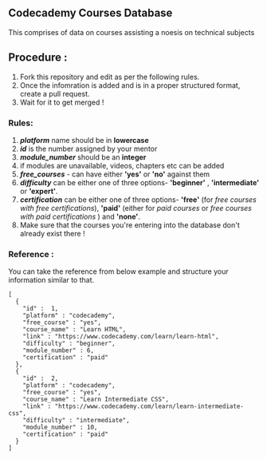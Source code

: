 ## Codecademy Courses Database
This comprises of data on courses assisting a noesis on technical subjects

## Procedure :
1. Fork this repository and edit as per the following rules.
2. Once the infomration is added and is in a proper structured format, create a pull request.
3. Wait for it to get merged !

### Rules:
1. ***platform*** name should be in **lowercase**
2. ***id*** is the number assigned by your mentor
3. ***module_number*** should be an **integer**
4. if modules are unavailable, videos, chapters etc can be added
5. ***free_courses*** - can have either **'yes'** or **'no'** against them
6. ***difficulty*** can be either one of three options- **'beginner'** , **'intermediate'** or **'expert'**.
7. ***certification*** can be either one of three options- **'free'** (for *free courses with free certifications*), **'paid'** (either for *paid courses* or *free courses with paid certifications* ) and **'none'**.
8. Make sure that the courses you're entering into the database don't already exist there !

### Reference :
You can take the reference from below example and structure your information similar to that.

   
  ```
  [
    {
      "id" :  1,
      "platform" : "codecademy",
      "free_course" : "yes",
      "course_name" : "Learn HTML",
      "link" : "https://www.codecademy.com/learn/learn-html",
      "difficulty" : "beginner",
      "module_number" : 6,
      "certification" : "paid"
    },
    {
      "id" :  2,
      "platform" : "codecademy",
      "free_course" : "yes",
      "course_name" : "Learn Intermediate CSS",
      "link" : "https://www.codecademy.com/learn/learn-intermediate-css",
      "difficulty" : "intermediate",
      "module_number" : 10,
      "certification" : "paid"
    }
  ]
